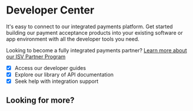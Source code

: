 # Developer Center

It's easy to connect to our integrated payments platform.
Get started building our payment acceptance products into
your existing software or app environment with all the
developer tools you need.

Looking to become a fully integrated payments partner?
[Learn more about our ISV Partner Program](https://cardconnect.com/isv-payments)

- [x] Access our developer guides
- [x] Explore our library of API documentation
- [x] Seek help with integration support

<!-- type: row -->

<!-- type: card
title: CardPointe Gateway
description: Simply integrate secure payment acceptance into software and commercial applications.
link:
-->

<!-- type: card
title: Hosted iFrame Tokenizer
description: A solution that reduces PCI scope by adding a secure credit card entry field to a website or application.
link: 
-->

<!-- type: card
title: CardPointe Integrated Terminal
description: Connect your software or mPOS application to our cloud-based solution for easy integration to P2PE terminal devices.
link: 
-->

<!-- type: row-end -->

<!-- type: row -->

<!-- type: card
title: CoPilot
description: Allow your partners to seamlessly board clients and manage their own portfolios.
link:
-->

<!-- type: card
title: Mobile SDKs
description: Bring payment acceptance to your consumer or employee-facing mobile app with our CardPointe Mobile SDKs.
link: 
-->

<!-- type: card
title: CardSecure
description: Secure data with our powerful PCI-validated P2PE and patented tokenization.
link: 
-->

<!-- type: row-end -->

<!-- type: row -->

<!-- type: card
title: eCommerce Plugins
description: Process credit cards through the CardPointe Gateway using our Hosted Payment Page and Shopping Cart plugins.
link:
-->

<!-- type: card
title: PANpad
description: A simple, secure and PCI-validated solution ideal for merchants not seeking a feature-rich POS terminal.
link: 
-->

<!-- type: row-end -->

<!-- type: row -->

<!-- type: card
title: Magtek Devices
description: A supported magstripe reader for credit card authorization or tokenization.
link:
-->

<!-- type: card
title: BluePay Gateway
description: Integrate your eCommerce business to an award-winning gateway for secure online payment acceptance.
link: 
-->

<!-- type: row-end -->

## Looking for more?

<!-- type: row -->

<!-- type: card
title: Support Center
link:
-->

<!-- type: card
title: Sustem Status
link: https://status.cardconnect.com/
-->

<!-- type: card
title: PGP Key
link: 
-->

<!-- type: row-end -->
